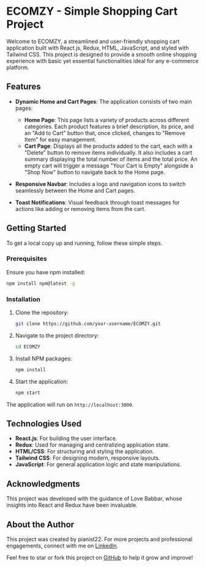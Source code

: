 # ECOMZY - Simple Shopping Cart Project

Welcome to ECOMZY, a streamlined and user-friendly shopping cart application built with React.js, Redux, HTML, JavaScript, and styled with Tailwind CSS. This project is designed to provide a smooth online shopping experience with basic yet essential functionalities ideal for any e-commerce platform.

## Features

- **Dynamic Home and Cart Pages**: The application consists of two main pages:
  - **Home Page**: This page lists a variety of products across different categories. Each product features a brief description, its price, and an "Add to Cart" button that, once clicked, changes to "Remove Item" for easy management.
  - **Cart Page**: Displays all the products added to the cart, each with a "Delete" button to remove items individually. It also includes a cart summary displaying the total number of items and the total price. An empty cart will trigger a message "Your Cart is Empty" alongside a "Shop Now" button to navigate back to the Home page.

- **Responsive Navbar**: Includes a logo and navigation icons to switch seamlessly between the Home and Cart pages.

- **Toast Notifications**: Visual feedback through toast messages for actions like adding or removing items from the cart.

## Getting Started

To get a local copy up and running, follow these simple steps.

### Prerequisites

Ensure you have npm installed:
```bash
npm install npm@latest -g
```

### Installation

1. Clone the repository:
   ```bash
   git clone https://github.com/your-username/ECOMZY.git
   ```
2. Navigate to the project directory:
   ```bash
   cd ECOMZY
   ```
3. Install NPM packages:
   ```bash
   npm install
   ```
4. Start the application:
   ```bash
   npm start
   ```

The application will run on `http://localhost:3000`.

## Technologies Used

- **React.js**: For building the user interface.
- **Redux**: Used for managing and centralizing application state.
- **HTML/CSS**: For structuring and styling the application.
- **Tailwind CSS**: For designing modern, responsive layouts.
- **JavaScript**: For general application logic and state manipulations.

## Acknowledgments

This project was developed with the guidance of Love Babbar, whose insights into React and Redux have been invaluable.


## About the Author

This project was created by pianist22. For more projects and professional engagements, connect with me on [LinkedIn](https://www.linkedin.com/in/priyanshu-saha-339571262/).

Feel free to star or fork this project on [GitHub](https://github.com/pianist22) to help it grow and improve!

